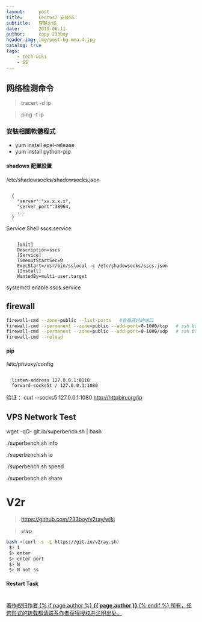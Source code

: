 ```yaml
---
layout:     post
title:      Centos7 安装SS
subtitle:   穿越火线
date:       2019-06-11
author:     copy 233boy
header-img: img/post-bg-mma-4.jpg
catalog: true
tags:
    - tech-wiki
    - SS	
---
```

## 网络检测命令

> tracert -d ip 

> ping -t ip





### 安裝相關軟體程式
  - yum install epel-release
  - yum install python-pip

####  shadows 配置設置
  /etc/shadowsocks/shadowsocks.json

<code json>
  {
  	"server":"xx.x.x.x",
  	"server_port":38964,
	...
  }
</code>  

  Service Shell sscs.service

<code json>
    [Unit]
    Description=sscs
    [Service]
    TimeoutStartSec=0
    ExecStart=/usr/bin/sslocal -c /etc/shadowsocks/sscs.json
    [Install]
    WantedBy=multi-user.target
</code> 

  systemctl enable  sscs.service

## firewall 
```bash 
firewall-cmd --zone=public --list-ports   #查看开启的端口
firewall-cmd --permanent --zone=public --add-port=0-1000/tcp   # ssh bak
firewall-cmd --permanent --zone=public --add-port=0-1000/udp   # ssh bak
firewall-cmd --reload
```

#### pip 
  /etc/privoxy/config

<code json>
  listen-address 127.0.0.1:8118
  forward-socks5t / 127.0.0.1:1080
</code>  

  验证：
  curl --socks5 127.0.0.1:1080 http://httpbin.org/ip

## VPS Network Test
  wget -qO- git.io/superbench.sh | bash

  ./superbench.sh info

  ./superbench.sh io

  ./superbench.sh speed

  ./superbench.sh share

# V2r
> https://github.com/233boy/v2ray/wiki

> step

```bash 
bash <(curl -s -L https://git.io/v2ray.sh)
 $> 1
 $> enter
 $> enter port 
 $> N
 $> N not ss 
```
#### Restart Task



# 

<html>
<div class="col-lg-8 col-lg-offset-3 col-md-10 col-md-offset-1">
	<div class="pull-right">
		<a href="https://lanbery.github.io/about" target="self" class="copyright-link">
			著作权归作者
			{% if page.author %}
<strong>{{ page.author }}</strong>
			{% endif %}
			所有，任何形式的转载都请联系作者获得授权并注明出处。
		</a>
	</div>
</div>
</html>